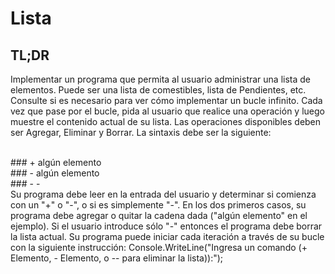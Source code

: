 # Lista
## TL;DR
Implementar un programa que permita al usuario administrar una lista de elementos. Puede ser una lista de comestibles, lista de Pendientes, etc. Consulte si es necesario para ver cómo implementar un bucle infinito. Cada vez que pase por el bucle, pida al usuario que realice una operación y luego muestre el contenido actual de su lista. Las operaciones disponibles deben ser Agregar, Eliminar y Borrar. La sintaxis debe ser la siguiente:
 
<br>
### + algún elemento
<br>
### - algún elemento
<br>
### - -
<br>
Su programa debe leer en la entrada del usuario y determinar si comienza con un "+" o "-", o si es simplemente "-". En los dos primeros casos, su programa debe agregar o quitar la cadena dada ("algún elemento" en el ejemplo). Si el usuario introduce sólo "-" entonces el programa debe borrar la lista actual. Su programa puede iniciar cada iteración a través de su bucle con la siguiente instrucción: Console.WriteLine("Ingresa un comando (+ Elemento, - Elemento, o -- para eliminar la lista)):");